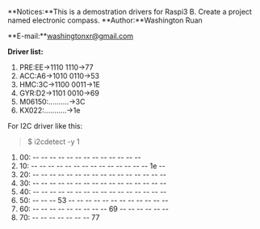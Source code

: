 **Notices:**This is a demostration drivers for Raspi3 B.
Create a project named  electronic compass.
**Author:**Washington Ruan

**E-mail:**washingtonxr@gmail.com

**Driver list:**

1. PRE:EE->1110 1110->77
1. ACC:A6->1010 0110->53
1. HMC:3C->1100 0011->1E
1. GYR:D2->1101 0010->69
1. M06150:..........->3C
1. KX022:...........->1e

For I2C driver like this:

> $ i2cdetect -y 1

1. 00:          -- -- -- -- -- -- -- -- -- -- -- -- -- 
1. 10: -- -- -- -- -- -- -- -- -- -- -- -- -- -- 1e -- 
1. 20: -- -- -- -- -- -- -- -- -- -- -- -- -- -- -- -- 
1. 30: -- -- -- -- -- -- -- -- -- -- -- -- -- -- -- -- 
1. 40: -- -- -- -- -- -- -- -- -- -- -- -- -- -- -- -- 
1. 50: -- -- -- 53 -- -- -- -- -- -- -- -- -- -- -- -- 
1. 60: -- -- -- -- -- -- -- -- -- 69 -- -- -- -- -- -- 
1. 70: -- -- -- -- -- -- -- 77



